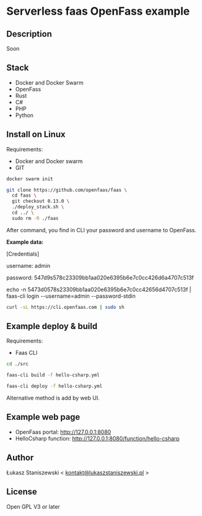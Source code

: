 # Serverless faas OpenFass example

## Description

Soon

## Stack

- Docker and Docker Swarm
- OpenFass
- Rust
- C#
- PHP
- Python

## Install on Linux

Requirements:
- Docker and Docker swarm
- GIT

```bash
docker swarm init

git clone https://github.com/openfaas/faas \
  cd faas \
  git checkout 0.13.0 \
  ./deploy_stack.sh \
  cd ../ \
  sudo rm -R ./faas
```

After command, you find in CLI your password and username to OpenFass.

**Example data:**

[Credentials]

username: admin
 
password: 547d9s578c23309bb1aa020e6395b6e7c0cc426d6a4707c513f
 
echo -n 5473d0578s23309bb1aa020e6395b6e7c0cc42656d4707c513f | faas-cli login --username=admin --password-stdin

```bash
curl -sL https://cli.openfaas.com | sudo sh
```

## Example deploy & build

Requirements:
- Faas CLI

```bash
cd ./src

faas-cli build -f hello-csharp.yml

faas-cli deploy -f hello-csharp.yml
```

Alternative method is add by web UI.

## Example web page

- OpenFaas portal: http://127.0.0.1:8080
- HelloCsharp function: http://127.0.0.1:8080/function/hello-csharp 

## Author

Łukasz Staniszewski < kontakt@lukaszstaniszewski.pl >

## License

Open GPL V3 or later